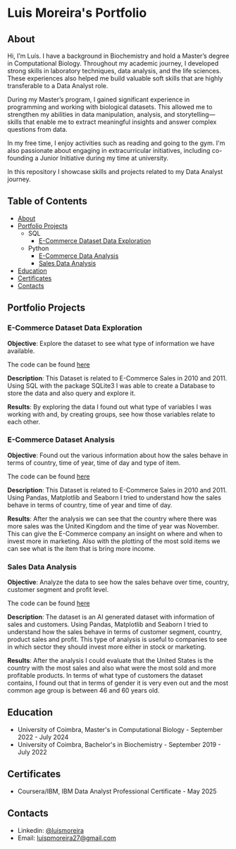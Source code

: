 # Luis Moreira's Portfolio

## About

Hi, I’m Luís. I have a background in Biochemistry and hold a Master’s degree in Computational Biology. Throughout my academic journey, I developed strong skills in laboratory techniques, data analysis, and the life sciences. These experiences also helped me build valuable soft skills that are highly transferable to a Data Analyst role.

During my Master’s program, I gained significant experience in programming and working with biological datasets. This allowed me to strengthen my abilities in data manipulation, analysis, and storytelling—skills that enable me to extract meaningful insights and answer complex questions from data.

In my free time, I enjoy activities such as reading and going to the gym. I'm also passionate about engaging in extracurricular initiatives, including co-founding a Junior Initiative during my time at university.

In this repository I showcase skills and projects related to my Data Analyst journey.

## Table of Contents

- [About](github.com/luismoreira27/LuisMoreira_Portfolio#about)
- [Portfolio Projects](github.com/luismoreira27/LuisMoreira_Portfolio#portfolio-projects)
  - SQL
    - [E-Commerce Dataset Data Exploration](github.com/luismoreira27/LuisMoreira_Portfolio#e-commerce-dataset-data-exploration)
  - Python
    - [E-Commerce Data Analysis](github.com/luismoreira27/LuisMoreira_Portfolio#e-commerce-dataset-analysis)
    - [Sales Data Analysis](github.com/luismoreira27/LuisMoreira_Portfolio?tab=readme-ov-file#sales-data-analysis)
- [Education](github.com/luismoreira27/LuisMoreira_Portfolio?tab=readme-ov-file#education)
- [Certificates](github.com/luismoreira27/LuisMoreira_Portfolio?tab=readme-ov-file#certificates)
- [Contacts](github.com/luismoreira27/LuisMoreira_Portfolio?tab=readme-ov-file#contacts)

## Portfolio Projects

### E-Commerce Dataset Data Exploration

**Objective**: Explore the dataset to see what type of information we have available.

The code can be found [here](/projects/Load_and_Query_db.ipynb)

**Description**: This Dataset is related to E-Commerce Sales in 2010 and 2011. Using SQL with the package SQLite3 I was able to create a Database to store the data and also query and explore it.

**Results**: By exploring the data I found out what type of variables I was working with and, by creating groups, see how those variables relate to each other.


### E-Commerce Dataset Analysis

**Objective**: Found out the various information about how the sales behave in terms of country, time of year, time of day and type of item.

The code can be found [here](/projects/ecom_ana.ipynb)

**Description**: This Dataset is related to E-Commerce Sales in 2010 and 2011. Using Pandas, Matplotlib and Seaborn I tried to understand how the sales behave in terms of country, time of year and time of day.

**Results**: After the analysis we can see that the country where there was more sales was the United Kingdom and the time of year was November. This can give the E-Commerce company an insight on where and when to invest more in marketing. Also with the plotting of the most sold items we can see what is the item that is bring more income.


### Sales Data Analysis

**Objective**: Analyze the data to see how the sales behave over time, country, customer segment and profit level.

The code can be found [here](/projects/Sales_data_analysis.ipynb)

**Description**: The dataset is an AI generated dataset with information of sales and customers. Using Pandas, Matplotlib and Seaborn I tried to understand how the sales behave in terms of customer segment, country, product sales and profit. This type of analysis is useful to companies to see in which sector they should invest more either in stock or marketing.  

**Results**: After the analysis I could evaluate that the United States is the country with the most sales and also what were the most sold and more profitable products. In terms of what type  of customers the dataset contains, I found out that in terms of gender it is very even out and the most common age group is between 46 and 60 years old.


## Education

- University of Coimbra, Master's in Computational Biology - September 2022 - July 2024
- University of Coimbra, Bachelor's in Biochemistry - September 2019 - July 2022

## Certificates

- Coursera/IBM, IBM Data Analyst Professional Certificate - May 2025

## Contacts

- Linkedin: [@luismoreira](www.linkedin.com/in/luis-moreira-421506200)
- Email: luispmoreira27@gmail.com
